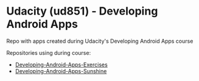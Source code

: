 # Udacity (ud851) - Developing Android Apps

Repo with apps created during Udacity's Developing Android Apps course

Repositories using during course:

- [Developing-Android-Apps-Exercises](https://github.com/Pigiel/udacity-ud851-Developing-Android-Apps-Exercises)
- [Developing-Android-Apps-Sunshine](https://github.com/Pigiel/udacity-ud851-Developing-Android-Apps-Sunshine)
